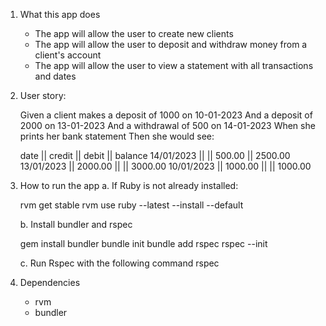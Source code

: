1. What this app does

   - The app will allow the user to create new clients
   - The app will allow the user to deposit and withdraw money from a client's account
   - The app will allow the user to view a statement with all transactions and dates

2. User story:

   Given a client makes a deposit of 1000 on 10-01-2023
   And a deposit of 2000 on 13-01-2023
   And a withdrawal of 500 on 14-01-2023
   When she prints her bank statement
   Then she would see:

   date || credit || debit || balance
   14/01/2023 || || 500.00 || 2500.00
   13/01/2023 || 2000.00 || || 3000.00
   10/01/2023 || 1000.00 || || 1000.00

3. How to run the app
   a. If Ruby is not already installed:

   rvm get stable
   rvm use ruby --latest --install --default

   b. Install bundler and rspec

   gem install bundler
   bundle init
   bundle add rspec
   rspec --init

   c. Run Rspec with the following command
   rspec

4. Dependencies
   - rvm
   - bundler
